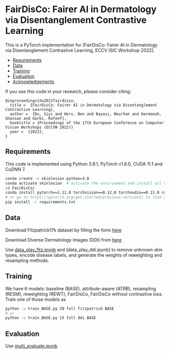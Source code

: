 FairDisCo: Fairer AI in Dermatology via Disentanglement Contrastive Learning
====================================================



This is a PyTorch implementation for [FairDisCo: Fairer AI in Dermatology via Disentanglement Contrastive Learning, ECCV ISIC Workshop 2022].


  * [Requirements](#Requirements)
  * [Data](#Data)
  * [Training](#training)
  * [Evaluation](#evaluation)
  * [Acknowledgements](#acknowledgements)



If you use this code in your research, please consider citing:

```text
@inproceedings{du2022fairdisco,
  title =  {FairDisCo: Fairer AI in Dermatology via Disentanglement Contrastive Learning},
  author =  {Du, Siyi and Hers, Ben and Bayasi, Nourhan and Harmaneh, Ghassan and Garbi, Rafeef},
  booktitle = {Proceedings of the 17th European Conference on Computer Vision Workshops (ECCVW 2022)}
  year =  {2022},
}
```

  <!-- pages = {11125--11132},
  booktitle = {Proceedings of the Thirty-Fourth AAAI Conference on Artificial Intelligence (AAAI-20)} -->


  Requirements
----------------------
This code is implemented using Python 3.8.1, PyTorch v1.8.0, CUDA 11.1 and CuDNN 7. 

```sh
conda create -n skinlesion python=3.8
conda activate skinlesion  # activate the environment and install all dependencies
cd FairDisCo/
conda install pytorch==1.11.0 torchvision==0.12.0 torchaudio==0.11.0 cudatoolkit=11.3 -c pytorch
# or go to https://pytorch.org/get-started/previous-versions/ to find a right command to install pytorch
pip install -r requirements.txt
```


Data
----------------------
Download Fitzpatrick17k dataset by filling the form [here][1]

Download Diverse Dermatology Images (DDI) from [here][2]

Use [data_play_fitz.ipynb][4] and [data_play_ddi.ipynb] to remove unknown skin types, encode disease labels, and generate the weights of reweighting and resampling methods.



Training
---------------------
We have 6 models: baseline (BASE), attribute-aware (ATRB), resampling (RESM), reweighting (REWT), FairDisCo, FairDisCo without contrastive loss. Train one of those models as
```sh
python -u train_BASE.py 20 full fitzpatrick BASE
# or
python -u train_BASE.py 15 full ddi BASE
```

Evaluation
---------------------
Use [multi_evaluate.ipynb][3]


[1]: https://github.com/mattgroh/fitzpatrick17k
[2]: https://ddi-dataset.github.io/index.html#dataset
[3]: https://github.com/siyi-wind/FairDisCo/blob/main/multi_evaluate.ipynb
[4]: https://github.com/siyi-wind/FairDisCo/blob/main/data_play_fitz.ipynb
[5]: https://github.com/siyi-wind/FairDisCo/blob/main/data_play_fitz.ipynb